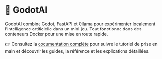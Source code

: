 # 🤖 GodotAI

GodotAI combine Godot, FastAPI et Ollama pour expérimenter localement l'intelligence artificielle dans un mini-jeu. Tout fonctionne dans des conteneurs Docker pour une mise en route rapide.

👉 Consultez la [documentation complète](docs/index.md) pour suivre le tutoriel de prise en main et découvrir les guides, la référence et les explications détaillées.
